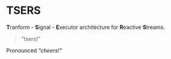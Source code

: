 # TSERS

**T**ranform - **S**ignal - **E**xecutor architecture for **R**eactive **S**treams.

> "tsers!"

Pronounced *"cheers!"*
